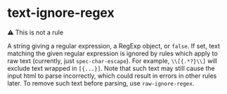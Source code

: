 # text-ignore-regex

⚠ This is not a rule

A string giving a regular expression, a RegExp object, or `false`. If set, text matching the given regular expression is ignored by rules which apply to raw text (currently, just `spec-char-escape`). For example, `\\[{.*?}\\]` will exclude text wrapped in `[{...}]`. Note that such text may still cause the input html to parse incorrectly, which could result in errors in other rules later. To remove such text before parsing, use `raw-ignore-regex`.
